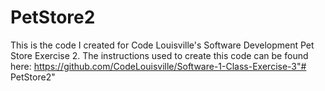 # PetStore2
This is the code I created for Code Louisville's Software Development Pet Store Exercise 2.
The instructions used to create this code can be found here: https://github.com/CodeLouisville/Software-1-Class-Exercise-3"# PetStore2" 
